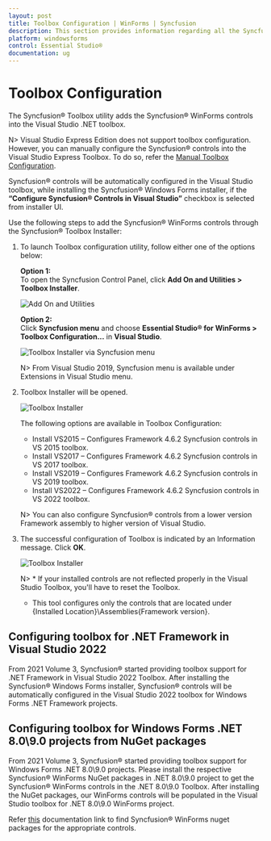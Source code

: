 ```yaml
---
layout: post
title: Toolbox Configuration | WinForms | Syncfusion
description: This section provides information regarding all the Syncfusion Essential Studio® utilities and its usage
platform: windowsforms
control: Essential Studio®
documentation: ug
---
```


# Toolbox Configuration

The Syncfusion® Toolbox utility adds the Syncfusion® WinForms controls into the Visual Studio .NET toolbox.

N> Visual Studio Express Edition does not support toolbox configuration. However, you can manually configure the Syncfusion® controls into the Visual Studio Express Toolbox. To do so, refer the [Manual Toolbox Configuration](https://help.syncfusion.com/common/faq/how-to-configure-the-toolbox-of-visual-studio-manually).

Syncfusion® controls will be automatically configured in the Visual Studio toolbox, while installing the Syncfusion® Windows Forms installer, if the <b>“Configure Syncfusion® Controls in Visual Studio”</b> checkbox is selected from installer UI.

Use the following steps to add the Syncfusion® WinForms controls through the Syncfusion® Toolbox Installer:

1. To launch Toolbox configuration utility, follow either one of the options below:

   **Option 1:**   
   To open the Syncfusion Control Panel, click **Add On and Utilities > Toolbox Installer**.
   
   ![Add On and Utilities](Toolbox-Configuration_images/Toolbox-Configuration_img1.png)
   
   **Option 2:**  
   Click **Syncfusion menu** and choose **Essential Studio® for WinForms > Toolbox Configuration...** in **Visual Studio**.

   ![Toolbox Installer via Syncfusion menu](Toolbox-Configuration_images/Syncfusion_Menu_Toolbox.png)

   N> From Visual Studio 2019, Syncfusion menu is available under Extensions in Visual Studio menu.

2. Toolbox Installer will be opened.

   ![Toolbox Installer](Toolbox-Configuration_images/Toolbox-Configuration_img2.png)

   The following options are available in Toolbox Configuration:

   * Install VS2015 – Configures Framework 4.6.2 Syncfusion controls in VS 2015 toolbox.
   * Install VS2017 – Configures Framework 4.6.2 Syncfusion controls in VS 2017 toolbox.
   * Install VS2019 – Configures Framework 4.6.2 Syncfusion controls in VS 2019 toolbox.
   * Install VS2022 – Configures Framework 4.6.2 Syncfusion controls in VS 2022 toolbox.

    N> You can also configure Syncfusion® controls from a lower version Framework assembly to higher version of Visual Studio.
   
3. The successful configuration of Toolbox is indicated by an Information message. Click **OK**.

   ![Toolbox Installer](Toolbox-Configuration_images/Toolbox-Configuration_img3.png)
   
   
   N> * If your installed controls are not reflected properly in the Visual Studio Toolbox, you'll have to reset the Toolbox. 
   * This tool configures only the controls that are located under {Installed Location}\Assemblies\{Framework version}.
   
## Configuring toolbox for .NET Framework in Visual Studio 2022   

From 2021 Volume 3, Syncfusion® started providing toolbox support for .NET Framework in Visual Studio 2022 Toolbox. After installing the Syncfusion® Windows Forms installer, Syncfusion® controls will be automatically configured in the Visual Studio 2022 toolbox for Windows Forms .NET Framework projects.

## Configuring toolbox for Windows Forms .NET 8.0\9.0 projects from NuGet packages

From 2021 Volume 3, Syncfusion® started providing toolbox support for Windows Forms .NET 8.0\9.0 projects. Please install the respective Syncfusion® WinForms NuGet packages in .NET 8.0\9.0 project to get the Syncfusion® WinForms controls in the .NET 8.0\9.0 Toolbox. After installing the NuGet packages, our WinForms controls will be populated in the Visual Studio toolbox for .NET 8.0\9.0 WinForms project.

Refer [this](https://help.syncfusion.com/windowsforms/add-syncfusion-controls) documentation link to find Syncfusion® WinForms nuget packages for the appropriate controls.
